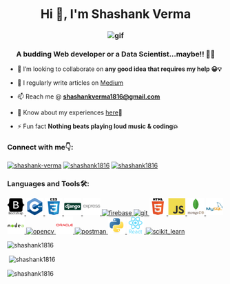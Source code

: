 <h1 align="center">Hi 👋, I'm Shashank Verma</h1>
<h3 align="center"><img src="https://github.com/Shashank1816/Shashank1816/blob/main/giphy.gif" alt="gif"></h3>
<h3 align="center">A budding Web developer or a Data Scientist...maybe!! 🤔😂</h3>

- 👯 I’m looking to collaborate on **any good idea that requires my help 😀💡**

- 📝 I regularly write articles on [Medium](https://medium.com/@shashankverma1816)

- 📫 Reach me @ **shashankverma1816@gmail.com**

- 📄 Know about my experiences [here](https://drive.google.com/file/d/1HrUMIdiW0iikoWC30UckDD2AnR8wWniV/view?usp=sharing)🧐

- ⚡ Fun fact **Nothing beats playing loud music & coding💥**

<h3 align="left">Connect with me👇:</h3>

<p align="left">
<a href="https://www.linkedin.com/in/shashank-verma-5a671316b/" target="blank"><img align="center" src="https://raw.githubusercontent.com/rahuldkjain/github-profile-readme-generator/master/src/images/icons/Social/linked-in-alt.svg" alt="shashank-verma" height="30" width="40" /></a>
<a href="https://www.codechef.com/users/shashank1816" target="blank"><img align="center" src="https://cdn.jsdelivr.net/npm/simple-icons@3.1.0/icons/codechef.svg" alt="shashank1816" height="30" width="40" /></a>
<a href="https://codeforces.com/profile/shashank1816" target="blank"><img align="center" src="https://cdn.jsdelivr.net/npm/simple-icons@3.0.1/icons/codeforces.svg" alt="shashank1816" height="30" width="40" /></a>
</p>

<h3 align="left">Languages and Tools🛠:</h3>
<p align="left"> <a href="https://getbootstrap.com" target="_blank"> <img src="https://raw.githubusercontent.com/devicons/devicon/master/icons/bootstrap/bootstrap-plain-wordmark.svg" alt="bootstrap" width="40" height="40"/> </a> <a href="https://www.w3schools.com/cpp/" target="_blank"> <img src="https://raw.githubusercontent.com/devicons/devicon/master/icons/cplusplus/cplusplus-original.svg" alt="cplusplus" width="40" height="40"/> </a> <a href="https://www.w3schools.com/css/" target="_blank"> <img src="https://raw.githubusercontent.com/devicons/devicon/master/icons/css3/css3-original-wordmark.svg" alt="css3" width="40" height="40"/> </a> <a href="https://www.djangoproject.com/" target="_blank"> <img src="https://raw.githubusercontent.com/devicons/devicon/master/icons/django/django-original.svg" alt="django" width="40" height="40"/> </a> <a href="https://expressjs.com" target="_blank"> <img src="https://raw.githubusercontent.com/devicons/devicon/master/icons/express/express-original-wordmark.svg" alt="express" width="40" height="40"/> </a> <a href="https://firebase.google.com/" target="_blank"> <img src="https://www.vectorlogo.zone/logos/firebase/firebase-icon.svg" alt="firebase" width="40" height="40"/> </a> <a href="https://git-scm.com/" target="_blank"> <img src="https://www.vectorlogo.zone/logos/git-scm/git-scm-icon.svg" alt="git" width="40" height="40"/> </a> <a href="https://www.w3.org/html/" target="_blank"> <img src="https://raw.githubusercontent.com/devicons/devicon/master/icons/html5/html5-original-wordmark.svg" alt="html5" width="40" height="40"/> </a> <a href="https://developer.mozilla.org/en-US/docs/Web/JavaScript" target="_blank"> <img src="https://raw.githubusercontent.com/devicons/devicon/master/icons/javascript/javascript-original.svg" alt="javascript" width="40" height="40"/> </a> <a href="https://www.mongodb.com/" target="_blank"> <img src="https://raw.githubusercontent.com/devicons/devicon/master/icons/mongodb/mongodb-original-wordmark.svg" alt="mongodb" width="40" height="40"/> </a> <a href="https://www.mysql.com/" target="_blank"> <img src="https://raw.githubusercontent.com/devicons/devicon/master/icons/mysql/mysql-original-wordmark.svg" alt="mysql" width="40" height="40"/> </a> <a href="https://nodejs.org" target="_blank"> <img src="https://raw.githubusercontent.com/devicons/devicon/master/icons/nodejs/nodejs-original-wordmark.svg" alt="nodejs" width="40" height="40"/> </a> <a href="https://opencv.org/" target="_blank"> <img src="https://www.vectorlogo.zone/logos/opencv/opencv-icon.svg" alt="opencv" width="40" height="40"/> </a> <a href="https://www.oracle.com/" target="_blank"> <img src="https://raw.githubusercontent.com/devicons/devicon/master/icons/oracle/oracle-original.svg" alt="oracle" width="40" height="40"/> </a> <a href="https://postman.com" target="_blank"> <img src="https://www.vectorlogo.zone/logos/getpostman/getpostman-icon.svg" alt="postman" width="40" height="40"/> </a> <a href="https://www.python.org" target="_blank"> <img src="https://raw.githubusercontent.com/devicons/devicon/master/icons/python/python-original.svg" alt="python" width="40" height="40"/> </a> <a href="https://reactjs.org/" target="_blank"> <img src="https://raw.githubusercontent.com/devicons/devicon/master/icons/react/react-original-wordmark.svg" alt="react" width="40" height="40"/> </a> <a href="https://scikit-learn.org/" target="_blank"> <img src="https://upload.wikimedia.org/wikipedia/commons/0/05/Scikit_learn_logo_small.svg" alt="scikit_learn" width="40" height="40"/> </a> </p>

<span><img align="center" src="https://github-readme-stats.vercel.app/api/top-langs?username=shashank1816&show_icons=true&locale=en&layout=compact" alt="shashank1816" /></span>

<span>&nbsp;<img align="center" src="https://github-readme-stats.vercel.app/api?username=shashank1816&show_icons=true&locale=en" alt="shashank1816" /></span>

<div><img align="center" src="https://github-readme-streak-stats.herokuapp.com/?user=shashank1816&" alt="shashank1816" /></div>
